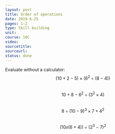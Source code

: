 ```yaml
---
layout: post
title: Order of operations
date: 2019-6-25
pages: 1-2
type: Skill building
unit:
course: 10C
video:
sourcetitle:
sourceurl:
status: done
---
```

Evaluate without a calculator:<br>
$$ (10+2-5) \times (6^2 \div (8-4)) $$<br>
$$ 10+8-6^2 \div (3^2 \times 4) $$<br>
$$ 8 \div (10-9)^3 \times 7 + 4^2 $$<br>
$$ (10x(6+4)) \div (2^3-7)^2 $$<br>
